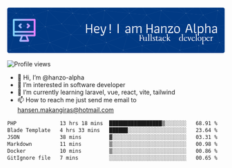 ![Header](./github-header-image.png)

![Profile views](https://gpvc.arturio.dev/hanzo-alpha)

- 👋 Hi, I’m @hanzo-alpha
- 👀 I’m interested in software developer
- 🌱 I’m currently learning laravel, vue, react, vite, tailwind
- 📫 How to reach me just send me email to hansen.makangiras@hotmail.com 

<!---
hanzo-alpha/hanzo-alpha is a ✨ special ✨ repository because its `README.md` (this file) appears on your GitHub profile.
You can click the Preview link to take a look at your changes.
--->

<!--START_SECTION:waka-->

```text
PHP              13 hrs 18 mins  █████████████████▒░░░░░░░   68.91 %
Blade Template   4 hrs 33 mins   ██████░░░░░░░░░░░░░░░░░░░   23.64 %
JSON             38 mins         ▓░░░░░░░░░░░░░░░░░░░░░░░░   03.31 %
Markdown         11 mins         ▒░░░░░░░░░░░░░░░░░░░░░░░░   00.98 %
Docker           10 mins         ▒░░░░░░░░░░░░░░░░░░░░░░░░   00.86 %
GitIgnore file   7 mins          ░░░░░░░░░░░░░░░░░░░░░░░░░   00.65 %
```

<!--END_SECTION:waka-->
